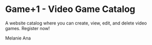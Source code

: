 # Game+1 - Video Game Catalog

A website catalog where you can create, view, edit, and delete video games. Register now!

Melanie 
Ana

